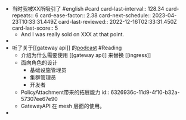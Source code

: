 - 当时我被XX所吸引了 #english #card
  card-last-interval:: 128.34
  card-repeats:: 6
  card-ease-factor:: 2.38
  card-next-schedule:: 2023-04-23T10:33:31.449Z
  card-last-reviewed:: 2022-12-16T02:33:31.450Z
  card-last-score:: 5
	- And I was really sold on XXX at that point.
-
- 听了关于[[gateway api]] 的[podcast](https://kubernetespodcast.com/episode/186-gateway-api-beta/) #Reading
	- 介绍为什么需要使用 [[gateway api]] 来替换 [[ingress]]
	- 面向角色的设计
		- 基础设施管理员
		- 集群管理员
		- 开发者
	- PolicyAttachment带来的拓展能力
	  id:: 6326936c-11d9-4f10-b32a-57307ee67e90
	- GatewayAPI 在 mesh 层面的使用。
-